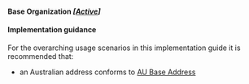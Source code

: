 #### Base Organization *[[Active](http://hl7.org/fhir/stu3/valueset-publication-status.html)]*

#### Implementation guidance

For the overarching usage scenarios in this implementation guide it is recommended that:

* an Australian address conforms to [AU Base Address](https://hl7.org.au/fhir/base/aubase1.1/StructureDefinition-au-address.html)